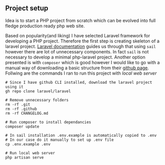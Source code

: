 ## Project setup

Idea is to start a PHP project from scratch which can be evolved into full fledge production ready php web site.

Based on popularity(and liking) I have selected Laravel framework for developing a PHP project. Therefore the first step is creating skeleton of a laravel project. 
[Laravel documentation](https://laravel.com/docs/4.2/installation) guides us through that using `sail` however there are lot of unnecessary components. In fact `sail` is not necessary to develop a minimal php-laravel project. Another option presented is with `composer` which is good however I would like to go with a manual way of downloading a basic structure from their [github page](https://github.com/laravel/laravel). Follwing are the commands I ran to run this project with *local web server*
```
# Since I have github CLI installed, download the laravel project using it
gh repo clone laravel/laravel

# Remove unnecessary folders
rm -rf .git
rm -rf .github
rm -rf CHANGELOG.md

# Run composer to install dependancies
composer update

# In sail installation .env.example is automatically copied to .env
# In our case do it manually to set up .env file
cp .env.example .env

# Run local web server 
php artisan serve
```

